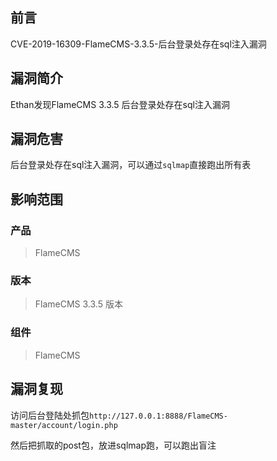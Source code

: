 ## 前言  

CVE-2019-16309-FlameCMS-3.3.5-后台登录处存在sql注入漏洞

## 漏洞简介  

Ethan发现FlameCMS 3.3.5 后台登录处存在sql注入漏洞

## 漏洞危害  

后台登录处存在sql注入漏洞，可以通过`sqlmap`直接跑出所有表

## 影响范围  

### 产品  

> FlameCMS

### 版本  

> FlameCMS 3.3.5 版本  

### 组件  

> FlameCMS  

## 漏洞复现  

访问后台登陆处抓包`http://127.0.0.1:8888/FlameCMS-master/account/login.php`

然后把抓取的post包，放进sqlmap跑，可以跑出盲注

